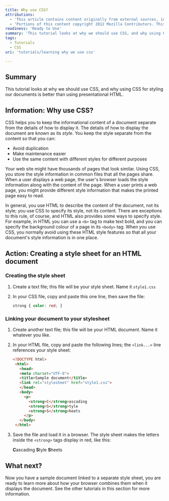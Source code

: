 ```yaml
---
title: Why use CSS?
attributions:
  - 'This article contains content originally from external sources, including ones licensed under the CC-BY-SA license. [![cc-by-sa-small-wpd.png](/assets/public/c/c8/cc-by-sa-small-wpd.png)](http://creativecommons.org/licenses/by-sa/3.0/us/)'
  - 'Portions of this content copyright 2012 Mozilla Contributors. This article contains work licensed under the Creative Commons Attribution-Sharealike License v2.5 or later. The original work is available at Mozilla Developer Network: [Article](https://developer.mozilla.org/en-US/docs/CSS/Getting_Started/Why_use_CSS)'
readiness: 'Ready to Use'
summary: 'This tutorial looks at why we should use CSS, and why using CSS for styling our documents is better than using presentational HTML.'
tags:
  - Tutorials
  - CSS
uri: 'tutorials/learning why we use css'

---
```

## <span>Summary</span>

This tutorial looks at why we should use CSS, and why using CSS for styling our documents is better than using presentational HTML.

## <span>Information: Why use CSS?</span>

CSS helps you to keep the informational content of a document separate from the details of how to display it. The details of how to display the document are known as its *style*. You keep the style separate from the content so that you can:

-   Avoid duplication
-   Make maintenance easier
-   Use the same content with different styles for different purposes

Your web site might have thousands of pages that look similar. Using CSS, you store the style information in common files that all the pages share. When a user displays a web page, the user's browser loads the style information along with the content of the page. When a user prints a web page, you might provide different style information that makes the printed page easy to read.

In general, you use HTML to describe the content of the document, not its style; you use CSS to specify its style, not its content. There are exceptions to this rule, of course, and HTML also provides some ways to specify style. For example, in HTML you can use a `<b>` tag to make text bold, and you can specify the background colour of a page in its `<body>` tag. When you use CSS, you normally avoid using these HTML style features so that all your document's style information is in one place.

## <span>Action: Creating a style sheet for an HTML document</span>

### <span>Creating the style sheet</span>

1.  Create a text file; this file will be your style sheet. Name it `style1.css`

2.  In your CSS file, copy and paste this one line, then save the file:

    ``` css
    strong { color: red; }
    ```

### <span>Linking your document to your stylesheet</span>

1.  Create another text file; this file will be your HTML document. Name it whatever you like.

2.  In your HTML file, copy and paste the following lines; the `<link...>` line references your style sheet:

    ``` html
    <!DOCTYPE html>
     <html>
       <head>
       <meta charset="UTF-8">
       <title>Sample document</title>
       <link rel="stylesheet" href="style1.css">
       </head>
       <body>
         <p>
           <strong>C</strong>ascading
           <strong>S</strong>tyle
           <strong>S</strong>heets
         </p>
       </body>
     </html>
    ```

3.  Save the file and load it in a browser. The style sheet makes the letters inside the `<strong>` tags display in red, like this:

    **C**ascading **S**tyle **S**heets

## <span>What next?</span>

Now you have a sample document linked to a separate style sheet, you are ready to learn more about how your browser combines them when it displays the document. See the other tutorials in this section for more information.